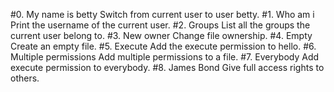 #0. My name is betty
Switch from current user to user betty.
#1. Who am i
Print the username of the current user.
#2. Groups
List all the groups the current user belong to.
#3. New owner
Change file ownership.
#4. Empty
Create an empty file.
#5. Execute
Add the execute permission to hello.
#6. Multiple permissions
Add multiple permissions to a file.
#7. Everybody
Add execute permission to everybody.
#8. James Bond
Give full access rights to others.

